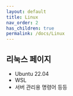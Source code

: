 ```yaml
---
layout: default
title: Linux
nav_order: 2
has_children: true
permalink: /docs/Linux
---
```


## 리눅스 페이지
* Ubuntu 22.04
* WSL
* 서버 관리용 명령어 등등